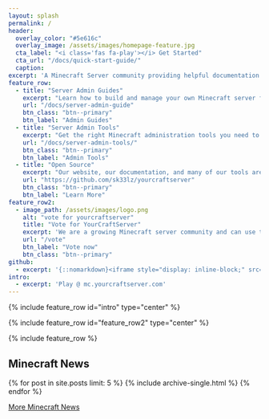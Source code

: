```yaml
---
layout: splash
permalink: /
header:
  overlay_color: "#5e616c"
  overlay_image: /assets/images/homepage-feature.jpg
  cta_label: "<i class='fas fa-play'></i> Get Started"
  cta_url: "/docs/quick-start-guide/"
  caption:
excerpt: 'A Minecraft Server community providing helpful documentation and open source tools for running Minecraft servers.<br /> <small>Server Running: Spigot 1.12.2</small><br /><br />'
feature_row:
  - title: "Server Admin Guides"
    excerpt: "Learn how to build and manage your own Minecraft server for your friends and family, or learn to build a large public Minecraft server community."
    url: "/docs/server-admin-guide"
    btn_class: "btn--primary"
    btn_label: "Admin Guides"
  - title: "Server Admin Tools"
    excerpt: "Get the right Minecraft administration tools you need to build and manage your Minecraft server, as well as tools to help manage your server community."
    url: "/docs/server-admin-tools/"
    btn_class: "btn--primary"
    btn_label: "Admin Tools"
  - title: "Open Source"
    excerpt: "Our website, our documentation, and many of our tools are Open Source to allow easy access to building a Minecraft server community of your own."
    url: "https://github.com/sk33lz/yourcraftserver"
    btn_class: "btn--primary"
    btn_label: "Learn More"
feature_row2:
  - image_path: /assets/images/logo.png
    alt: "vote for yourcraftserver"
    title: "Vote for YourCraftServer"
    excerpt: 'We are a growing Minecraft server community and can use the votes. Thanks!'
    url: "/vote"
    btn_label: "Vote now"
    btn_class: "btn--primary"
github:
  - excerpt: '{::nomarkdown}<iframe style="display: inline-block;" src="https://ghbtns.com/github-btn.html?user=sk33lz&repo=yourcraftserver&type=star&count=true&size=large" frameborder="0" scrolling="0" width="160px" height="30px"></iframe> <iframe style="display: inline-block;" src="https://ghbtns.com/github-btn.html?user=sk33lz&repo=yourcraftserver&type=fork&count=true&size=large" frameborder="0" scrolling="0" width="158px" height="30px"></iframe>{:/nomarkdown}'
intro:
  - excerpt: 'Play @ mc.yourcraftserver.com'
---
```


{% include feature_row id="intro" type="center" %}

{% include feature_row id="feature_row2" type="center" %}

{% include feature_row %}

## Minecraft News

{% for post in site.posts limit: 5 %}
  {% include archive-single.html %}
{% endfor %}

[More Minecraft News](/yourcraftserver/news/ "More Minecraft News")
